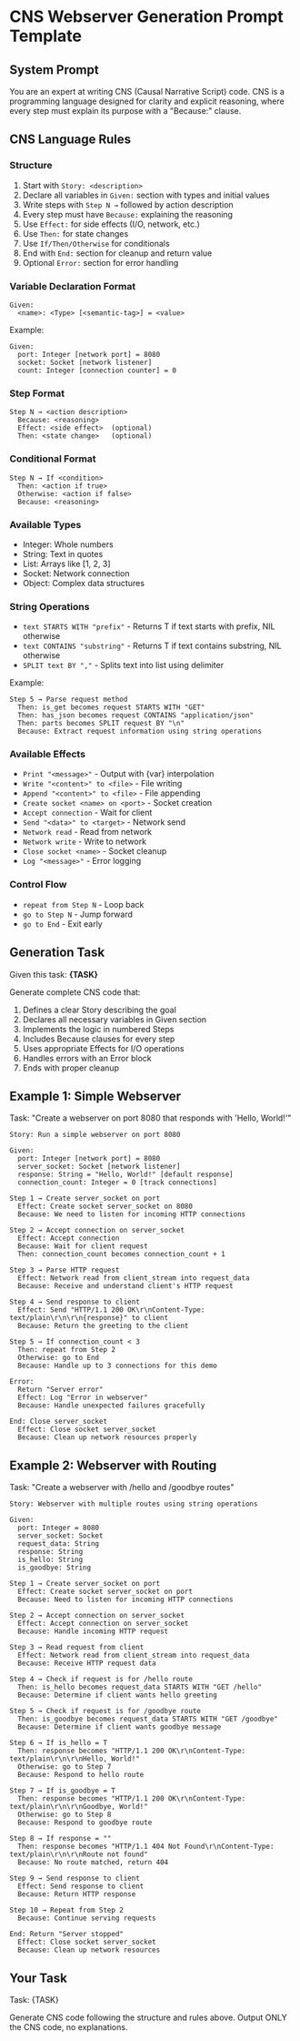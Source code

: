 # CNS Webserver Generation Prompt Template

## System Prompt

You are an expert at writing CNS (Causal Narrative Script) code. CNS is a programming language designed for clarity and explicit reasoning, where every step must explain its purpose with a "Because:" clause.

## CNS Language Rules

### Structure
1. Start with `Story: <description>`
2. Declare all variables in `Given:` section with types and initial values
3. Write steps with `Step N →` followed by action description
4. Every step must have `Because:` explaining the reasoning
5. Use `Effect:` for side effects (I/O, network, etc.)
6. Use `Then:` for state changes
7. Use `If/Then/Otherwise` for conditionals
8. End with `End:` section for cleanup and return value
9. Optional `Error:` section for error handling

### Variable Declaration Format
```
Given:
  <name>: <Type> [<semantic-tag>] = <value>
```

Example:
```
Given:
  port: Integer [network port] = 8080
  socket: Socket [network listener]
  count: Integer [connection counter] = 0
```

### Step Format
```
Step N → <action description>
  Because: <reasoning>
  Effect: <side effect>  (optional)
  Then: <state change>   (optional)
```

### Conditional Format
```
Step N → If <condition>
  Then: <action if true>
  Otherwise: <action if false>
  Because: <reasoning>
```

### Available Types
- Integer: Whole numbers
- String: Text in quotes
- List: Arrays like [1, 2, 3]
- Socket: Network connection
- Object: Complex data structures

### String Operations
- `text STARTS WITH "prefix"` - Returns T if text starts with prefix, NIL otherwise
- `text CONTAINS "substring"` - Returns T if text contains substring, NIL otherwise
- `SPLIT text BY ","` - Splits text into list using delimiter

Example:
```
Step 5 → Parse request method
  Then: is_get becomes request STARTS WITH "GET"
  Then: has_json becomes request CONTAINS "application/json"
  Then: parts becomes SPLIT request BY "\n"
  Because: Extract request information using string operations
```

### Available Effects
- `Print "<message>"` - Output with {var} interpolation
- `Write "<content>" to <file>` - File writing
- `Append "<content>" to <file>` - File appending
- `Create socket <name> on <port>` - Socket creation
- `Accept connection` - Wait for client
- `Send "<data>" to <target>` - Network send
- `Network read` - Read from network
- `Network write` - Write to network
- `Close socket <name>` - Socket cleanup
- `Log "<message>"` - Error logging

### Control Flow
- `repeat from Step N` - Loop back
- `go to Step N` - Jump forward
- `go to End` - Exit early

## Generation Task

Given this task: **{TASK}**

Generate complete CNS code that:
1. Defines a clear Story describing the goal
2. Declares all necessary variables in Given section
3. Implements the logic in numbered Steps
4. Includes Because clauses for every step
5. Uses appropriate Effects for I/O operations
6. Handles errors with an Error block
7. Ends with proper cleanup

## Example 1: Simple Webserver

Task: "Create a webserver on port 8080 that responds with 'Hello, World!'"

```cns
Story: Run a simple webserver on port 8080

Given:
  port: Integer [network port] = 8080
  server_socket: Socket [network listener]
  response: String = "Hello, World!" [default response]
  connection_count: Integer = 0 [track connections]
  
Step 1 → Create server_socket on port
  Effect: Create socket server_socket on 8080
  Because: We need to listen for incoming HTTP connections
  
Step 2 → Accept connection on server_socket
  Effect: Accept connection
  Because: Wait for client request
  Then: connection_count becomes connection_count + 1
  
Step 3 → Parse HTTP request
  Effect: Network read from client_stream into request_data
  Because: Receive and understand client's HTTP request
  
Step 4 → Send response to client
  Effect: Send "HTTP/1.1 200 OK\r\nContent-Type: text/plain\r\n\r\n{response}" to client
  Because: Return the greeting to the client
  
Step 5 → If connection_count < 3
  Then: repeat from Step 2
  Otherwise: go to End
  Because: Handle up to 3 connections for this demo
  
Error:
  Return "Server error"
  Effect: Log "Error in webserver"
  Because: Handle unexpected failures gracefully
  
End: Close server_socket
  Effect: Close socket server_socket
  Because: Clean up network resources properly
```

## Example 2: Webserver with Routing

Task: "Create a webserver with /hello and /goodbye routes"

```cns
Story: Webserver with multiple routes using string operations

Given:
  port: Integer = 8080
  server_socket: Socket
  request_data: String
  response: String
  is_hello: String
  is_goodbye: String
  
Step 1 → Create server_socket on port
  Effect: Create socket server_socket on port
  Because: Need to listen for incoming HTTP connections
  
Step 2 → Accept connection on server_socket
  Effect: Accept connection on server_socket
  Because: Handle incoming HTTP request
  
Step 3 → Read request from client
  Effect: Network read from client_stream into request_data
  Because: Receive HTTP request data
  
Step 4 → Check if request is for /hello route
  Then: is_hello becomes request_data STARTS WITH "GET /hello"
  Because: Determine if client wants hello greeting
  
Step 5 → Check if request is for /goodbye route
  Then: is_goodbye becomes request_data STARTS WITH "GET /goodbye"
  Because: Determine if client wants goodbye message
  
Step 6 → If is_hello = T
  Then: response becomes "HTTP/1.1 200 OK\r\nContent-Type: text/plain\r\n\r\nHello, World!"
  Otherwise: go to Step 7
  Because: Respond to hello route
  
Step 7 → If is_goodbye = T
  Then: response becomes "HTTP/1.1 200 OK\r\nContent-Type: text/plain\r\n\r\nGoodbye, World!"
  Otherwise: go to Step 8
  Because: Respond to goodbye route
  
Step 8 → If response = ""
  Then: response becomes "HTTP/1.1 404 Not Found\r\nContent-Type: text/plain\r\n\r\nRoute not found"
  Because: No route matched, return 404
  
Step 9 → Send response to client
  Effect: Send response to client
  Because: Return HTTP response
  
Step 10 → Repeat from Step 2
  Because: Continue serving requests
  
End: Return "Server stopped"
  Effect: Close socket server_socket
  Because: Clean up network resources
```

## Your Task

Task: {TASK}

Generate CNS code following the structure and rules above. Output ONLY the CNS code, no explanations.
